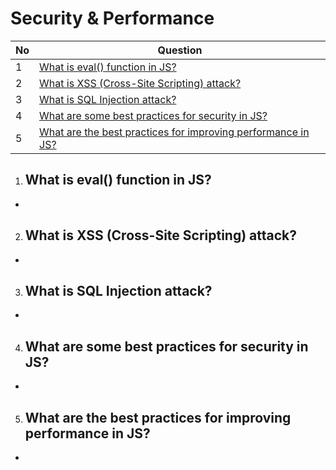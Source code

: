 # Security & Performance

|  No  | Question                                                                                      | 
| ---- | ----------------------------------------------------------------------------------------------|
|  1   | [What is eval() function in JS?](#what-is-eval-function-in-js)                               |
|  2   | [What is XSS (Cross-Site Scripting) attack?](#what-is-xss-cross-site-scripting-attack)                               |
|  3   | [What is SQL Injection attack?](#what-is-sql-injection-attack)                               |
|  4   | [What are some best practices for security in JS?](#what-are-some-best-practices-for-security-in-js)                               |
|  5   | [What are the best practices for improving performance in JS?](#what-are-the-best-practices-for-improving-performance-in-js)                        |


1.  ## What is eval() function in JS?
- 

2.  ## What is XSS (Cross-Site Scripting) attack?
- 

3.  ## What is SQL Injection attack?
- 

4.  ## What are some best practices for security in JS?
- 

5.  ## What are the best practices for improving performance in JS?
- 





